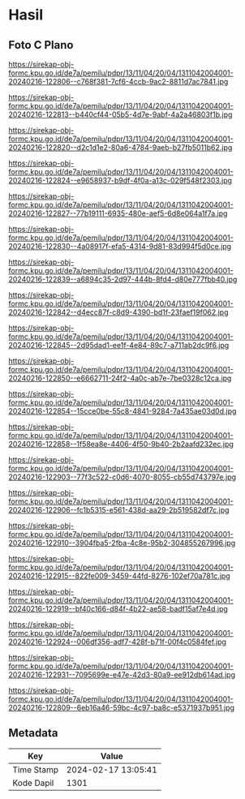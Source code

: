 # Hasil

## Foto C Plano

https://sirekap-obj-formc.kpu.go.id/de7a/pemilu/pdpr/13/11/04/20/04/1311042004001-20240216-122806--c768f381-7cf6-4ccb-9ac2-8811d7ac7841.jpg

https://sirekap-obj-formc.kpu.go.id/de7a/pemilu/pdpr/13/11/04/20/04/1311042004001-20240216-122813--b440cf44-05b5-4d7e-9abf-4a2a46803f1b.jpg

https://sirekap-obj-formc.kpu.go.id/de7a/pemilu/pdpr/13/11/04/20/04/1311042004001-20240216-122820--d2c1d1e2-80a6-4784-9aeb-b27fb5011b62.jpg

https://sirekap-obj-formc.kpu.go.id/de7a/pemilu/pdpr/13/11/04/20/04/1311042004001-20240216-122824--e9658937-b9df-4f0a-a13c-029f548f2303.jpg

https://sirekap-obj-formc.kpu.go.id/de7a/pemilu/pdpr/13/11/04/20/04/1311042004001-20240216-122827--77b19111-6935-480e-aef5-6d8e064a1f7a.jpg

https://sirekap-obj-formc.kpu.go.id/de7a/pemilu/pdpr/13/11/04/20/04/1311042004001-20240216-122830--4a08917f-efa5-4314-9d81-83d994f5d0ce.jpg

https://sirekap-obj-formc.kpu.go.id/de7a/pemilu/pdpr/13/11/04/20/04/1311042004001-20240216-122839--a6894c35-2d97-444b-8fd4-d80e777fbb40.jpg

https://sirekap-obj-formc.kpu.go.id/de7a/pemilu/pdpr/13/11/04/20/04/1311042004001-20240216-122842--d4ecc87f-c8d9-4390-bd1f-23faef19f062.jpg

https://sirekap-obj-formc.kpu.go.id/de7a/pemilu/pdpr/13/11/04/20/04/1311042004001-20240216-122845--2d95dad1-ee1f-4e84-89c7-a711ab2dc9f6.jpg

https://sirekap-obj-formc.kpu.go.id/de7a/pemilu/pdpr/13/11/04/20/04/1311042004001-20240216-122850--e6662711-24f2-4a0c-ab7e-7be0328c12ca.jpg

https://sirekap-obj-formc.kpu.go.id/de7a/pemilu/pdpr/13/11/04/20/04/1311042004001-20240216-122854--15cce0be-55c8-4841-9284-7a435ae03d0d.jpg

https://sirekap-obj-formc.kpu.go.id/de7a/pemilu/pdpr/13/11/04/20/04/1311042004001-20240216-122858--1f58ea8e-4406-4f50-9b40-2b2aafd232ec.jpg

https://sirekap-obj-formc.kpu.go.id/de7a/pemilu/pdpr/13/11/04/20/04/1311042004001-20240216-122903--77f3c522-c0d6-4070-8055-cb55d743797e.jpg

https://sirekap-obj-formc.kpu.go.id/de7a/pemilu/pdpr/13/11/04/20/04/1311042004001-20240216-122906--fc1b5315-e561-438d-aa29-2b519582df7c.jpg

https://sirekap-obj-formc.kpu.go.id/de7a/pemilu/pdpr/13/11/04/20/04/1311042004001-20240216-122910--3904fba5-2fba-4c8e-95b2-304855267996.jpg

https://sirekap-obj-formc.kpu.go.id/de7a/pemilu/pdpr/13/11/04/20/04/1311042004001-20240216-122915--822fe009-3459-44fd-8276-102ef70a781c.jpg

https://sirekap-obj-formc.kpu.go.id/de7a/pemilu/pdpr/13/11/04/20/04/1311042004001-20240216-122919--bf40c166-d84f-4b22-ae58-badf15af7e4d.jpg

https://sirekap-obj-formc.kpu.go.id/de7a/pemilu/pdpr/13/11/04/20/04/1311042004001-20240216-122924--006df356-adf7-428f-b71f-00f4c0584fef.jpg

https://sirekap-obj-formc.kpu.go.id/de7a/pemilu/pdpr/13/11/04/20/04/1311042004001-20240216-122931--7095699e-e47e-42d3-80a9-ee912db614ad.jpg

https://sirekap-obj-formc.kpu.go.id/de7a/pemilu/pdpr/13/11/04/20/04/1311042004001-20240216-122809--6eb16a46-59bc-4c97-ba8c-e5371937b951.jpg


## Metadata

| Key        | Value               |
| ---------- | ------------------- |
| Time Stamp | 2024-02-17 13:05:41 |
| Kode Dapil | 1301                |



